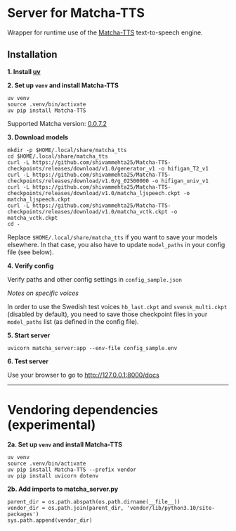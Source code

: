 # Server for Matcha-TTS

Wrapper for runtime use of the [Matcha-TTS](https://github.com/shivammehta25/Matcha-TTS) text-to-speech engine.

## Installation

**1. Install [uv](https://docs.astral.sh/uv/getting-started/installation)**

**2. Set up `venv` and install Matcha-TTS**

```
uv venv
source .venv/bin/activate
uv pip install Matcha-TTS
```

Supported Matcha version: [0.0.7.2](https://pypi.org/project/matcha-tts/0.0.7.2)

**3. Download models**

```
mkdir -p $HOME/.local/share/matcha_tts
cd $HOME/.local/share/matcha_tts
curl -L https://github.com/shivammehta25/Matcha-TTS-checkpoints/releases/download/v1.0/generator_v1 -o hifigan_T2_v1
curl -L https://github.com/shivammehta25/Matcha-TTS-checkpoints/releases/download/v1.0/g_02500000 -o hifigan_univ_v1
curl -L https://github.com/shivammehta25/Matcha-TTS-checkpoints/releases/download/v1.0/matcha_ljspeech.ckpt -o matcha_ljspeech.ckpt
curl -L https://github.com/shivammehta25/Matcha-TTS-checkpoints/releases/download/v1.0/matcha_vctk.ckpt -o matcha_vctk.ckpt
cd -
```

Replace `$HOME/.local/share/matcha_tts` if you want to save your models elsewhere. In that case, you also have to update `model_paths` in your config file (see below).


**4. Verify config**

Verify paths and other config settings in `config_sample.json`

_Notes on specific voices_

In order to use the Swedish test voices `hb_last.ckpt` and `svensk_multi.ckpt` (disabled by default), you need to save those checkpoint files in your `model_paths` list (as defined in the config file).

**5. Start server**

```
uvicorn matcha_server:app --env-file config_sample.env
```


**6. Test server**

Use your browser to go to http://127.0.0.1:8000/docs


--------

# Vendoring dependencies (experimental)

**2a. Set up `venv` and install Matcha-TTS**

```
uv venv
source .venv/bin/activate
uv pip install Matcha-TTS --prefix vendor
uv pip install uvicorn dotenv
```

**2b. Add imports to matcha_server.py**

```
parent_dir = os.path.abspath(os.path.dirname(__file__))
vendor_dir = os.path.join(parent_dir, 'vendor/lib/python3.10/site-packages')
sys.path.append(vendor_dir)
```
